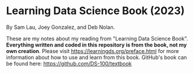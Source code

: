# Learning Data Science Book (2023)
By Sam Lau, Joey Gonzalez, and Deb Nolan.

These are my notes about my reading from "Learning Data Science Book". **Everything written and coded in this repository is from the book, not my own creation**. Please visit https://learningds.org/preface.html for more information about how to use and learn from this book. 
GitHub's book can be found here: https://github.com/DS-100/textbook
